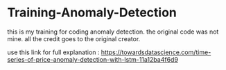 # Training-Anomaly-Detection

this is my training for coding anomaly detection.
the original code was not mine.
all the credit goes to the original creator.

use this link for full explanation :
https://towardsdatascience.com/time-series-of-price-anomaly-detection-with-lstm-11a12ba4f6d9
